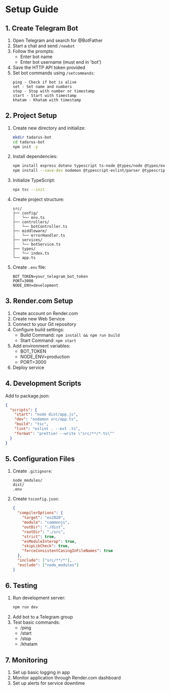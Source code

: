 # Setup Guide

## 1. Create Telegram Bot
1. Open Telegram and search for @BotFather
2. Start a chat and send `/newbot`
3. Follow the prompts:
   - Enter bot name
   - Enter bot username (must end in 'bot')
4. Save the HTTP API token provided
5. Set bot commands using `/setcommands`:
   ```
   ping - Check if bot is alive
   set - Set name and numbers
   stop - Stop with number or timestamp
   start - Start with timestamp
   khatam - Khatam with timestamp
   ```

## 2. Project Setup
1. Create new directory and initialize:
   ```bash
   mkdir tadarus-bot
   cd tadarus-bot
   npm init -y
   ```

2. Install dependencies:
   ```bash
   npm install express dotenv typescript ts-node @types/node @types/express node-telegram-bot-api @types/node-telegram-bot-api
   npm install --save-dev nodemon @typescript-eslint/parser @typescript-eslint/eslint-plugin prettier
   ```

3. Initialize TypeScript:
   ```bash
   npx tsc --init
   ```

4. Create project structure:
   ```
   src/
   ├── config/
   │   └── env.ts
   ├── controllers/
   │   └── botController.ts
   ├── middleware/
   │   └── errorHandler.ts
   ├── services/
   │   └── botService.ts
   ├── types/
   │   └── index.ts
   └── app.ts
   ```

5. Create `.env` file:
   ```
   BOT_TOKEN=your_telegram_bot_token
   PORT=3000
   NODE_ENV=development
   ```

## 3. Render.com Setup
1. Create account on Render.com
2. Create new Web Service
3. Connect to your Git repository
4. Configure build settings:
   - Build Command: `npm install && npm run build`
   - Start Command: `npm start`
5. Add environment variables:
   - BOT_TOKEN
   - NODE_ENV=production
   - PORT=3000
6. Deploy service

## 4. Development Scripts
Add to package.json:
```json
{
  "scripts": {
    "start": "node dist/app.js",
    "dev": "nodemon src/app.ts",
    "build": "tsc",
    "lint": "eslint . --ext .ts",
    "format": "prettier --write \"src/**/*.ts\""
  }
}
```

## 5. Configuration Files
1. Create `.gitignore`:
   ```
   node_modules/
   dist/
   .env
   ```

2. Create `tsconfig.json`:
   ```json
   {
     "compilerOptions": {
       "target": "es2020",
       "module": "commonjs",
       "outDir": "./dist",
       "rootDir": "./src",
       "strict": true,
       "esModuleInterop": true,
       "skipLibCheck": true,
       "forceConsistentCasingInFileNames": true
     },
     "include": ["src/**/*"],
     "exclude": ["node_modules"]
   }
   ```

## 6. Testing
1. Run development server:
   ```bash
   npm run dev
   ```
2. Add bot to a Telegram group
3. Test basic commands:
   - /ping
   - /start
   - /stop
   - /khatam

## 7. Monitoring
1. Set up basic logging in app
2. Monitor application through Render.com dashboard
3. Set up alerts for service downtime 